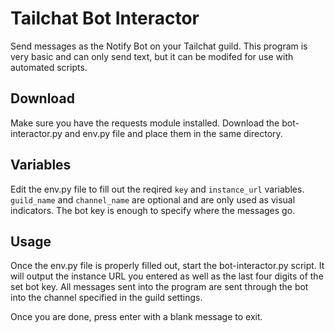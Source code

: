 # Tailchat Bot Interactor

Send messages as the Notify Bot on your Tailchat guild.
This program is very basic and can only send text, but it can be modifed for use with automated scripts.

## Download

Make sure you have the requests module installed.
Download the bot-interactor.py and env.py file and place them in the same directory.

## Variables

Edit the env.py file to fill out the reqired `key` and `instance_url` variables. `guild_name` and `channel_name` are optional and are only used as visual indicators. The bot key is enough to specify where the messages go.

## Usage

Once the env.py file is properly filled out, start the bot-interactor.py script.
It will output the instance URL you entered as well as the last four digits of the set bot key.
All messages sent into the program are sent through the bot into the channel specified in the guild settings.

Once you are done, press enter with a blank message to exit.
